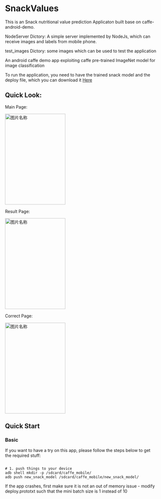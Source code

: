 SnackValues
==================
This is an Snack nutritional value prediction Applicaton built base on caffe-android-demo.

NodeServer Dictory: A simple server implemented by NodeJs, which can receive images and labels from mobile phone.

test_images Dictory: some images which can be used to test the application

An android caffe demo app exploiting caffe pre-trained 
ImageNet model for image classification

To run the application, you need to have the trained snack model and the deploy file, which you can download it [Here](https://drive.google.com/open?id=0B8Z5vuz1VS_TWHpoRU4xZnhLT2c)
## Quick Look:

Main Page:

<img src="https://github.com/JunbinWang/SnackValues/blob/master/Other%20Stuff/Original%20UI/Screenshot_2017-03-15-14-20-21.png?raw=true  " width = "200" height = "300" alt="图片名称" align=center />

Result Page:

<img src="https://github.com/JunbinWang/SnackValues/blob/master/Other%20Stuff/Original%20UI/Screenshot_2017-03-15-14-20-32.png?raw=true " width = "200" height = "300" alt="图片名称" align=center />

Correct Page:

<img src="https://github.com/JunbinWang/SnackValues/blob/master/Other%20Stuff/Original%20UI/Screenshot_2017-03-15-14-21-01.png?raw=true" width = "200" height = "300" alt="图片名称" align=center />

## Quick Start

### Basic

If you want to have a try on this app, please follow the steps below to get the required stuff:

```shell

# 1. push things to your device
adb shell mkdir -p /sdcard/caffe_mobile/
adb push new_snack_model /sdcard/caffe_mobile/new_snack_model/
```
If the app crashes, first make sure it is not an out of memory issue - modify deploy.prototxt such that the mini batch size is 1 instead of 10
